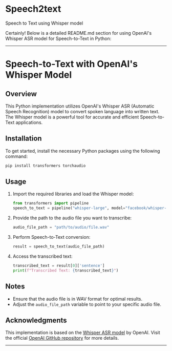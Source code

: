 # Speech2text
Speech to Text using Whisper model

Certainly! Below is a detailed README.md section for using OpenAI's Whisper ASR model for Speech-to-Text in Python:

---

# Speech-to-Text with OpenAI's Whisper Model

## Overview

This Python implementation utilizes OpenAI's Whisper ASR (Automatic Speech Recognition) model to convert spoken language into written text. The Whisper model is a powerful tool for accurate and efficient Speech-to-Text applications.

## Installation

To get started, install the necessary Python packages using the following command:

```bash
pip install transformers torchaudio
```

## Usage

1. Import the required libraries and load the Whisper model:

    ```python
    from transformers import pipeline
    speech_to_text = pipeline("whisper-large", model="facebook/whisper-large")
    ```

2. Provide the path to the audio file you want to transcribe:

    ```python
    audio_file_path = "path/to/audio/file.wav"
    ```

3. Perform Speech-to-Text conversion:

    ```python
    result = speech_to_text(audio_file_path)
    ```

4. Access the transcribed text:

    ```python
    transcribed_text = result[0]['sentence']
    print(f"Transcribed Text: {transcribed_text}")
    ```

## Notes

- Ensure that the audio file is in WAV format for optimal results.
- Adjust the `audio_file_path` variable to point to your specific audio file.

## Acknowledgments

This implementation is based on the [Whisper ASR model](https://huggingface.co/facebook/whisper-large) by OpenAI. Visit the official [OpenAI GitHub repository](https://github.com/openai/whisper) for more details.

---

